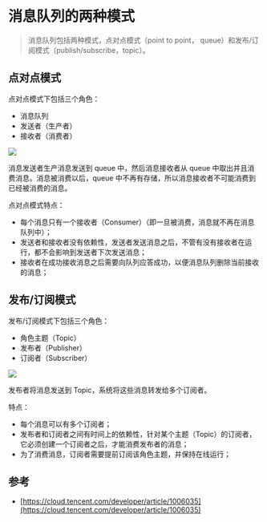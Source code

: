 # 消息队列的两种模式

> 消息队列包括两种模式，点对点模式（point to point， queue）和发布/订阅模式（publish/subscribe，topic）。

## 点对点模式

点对点模式下包括三个角色：

- 消息队列
- 发送者（生产者）
- 接收者（消费者）

![](https://imgs.heiye.site/byte/1644289765651.png)

消息发送者生产消息发送到 queue 中，然后消息接收者从 queue 中取出并且消费消息。消息被消费以后，queue 中不再有存储，所以消息接收者不可能消费到已经被消费的消息。

点对点模式特点：

- 每个消息只有一个接收者（Consumer）（即一旦被消费，消息就不再在消息队列中）；
- 发送者和接收者没有依赖性，发送者发送消息之后，不管有没有接收者在运行，都不会影响到发送者下次发送消息；
- 接收者在成功接收消息之后需要向队列应答成功，以便消息队列删除当前接收的消息；

## 发布/订阅模式

发布/订阅模式下包括三个角色：

- 角色主题（Topic）
- 发布者（Publisher）
- 订阅者（Subscriber）

![](https://imgs.heiye.site/byte/1644291599612.png)

发布者将消息发送到 Topic，系统将这些消息转发给多个订阅者。

特点：

- 每个消息可以有多个订阅者；
- 发布者和订阅者之间有时间上的依赖性，针对某个主题（Topic）的订阅者，它必须创建一个订阅者之后，才能消费发布者的消息；
- 为了消费消息，订阅者需要提前订阅该角色主题，并保持在线运行；

## 参考

- [https://cloud.tencent.com/developer/article/1006035](https://cloud.tencent.com/developer/article/1006035)
